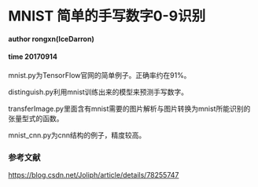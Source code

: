 MNIST 简单的手写数字0-9识别
===

#### author rongxn(IceDarron)
#### time 20170914

mnist.py为TensorFlow官网的简单例子。正确率约在91%。

distinguish.py利用mnist训练出来的模型来预测手写数字。

transferImage.py里面含有mnist需要的图片解析与图片转换为mnist所能识别的张量型式的函数。

mnist_cnn.py为cnn结构的例子，精度较高。


### 参考文献

https://blog.csdn.net/Joliph/article/details/78255747